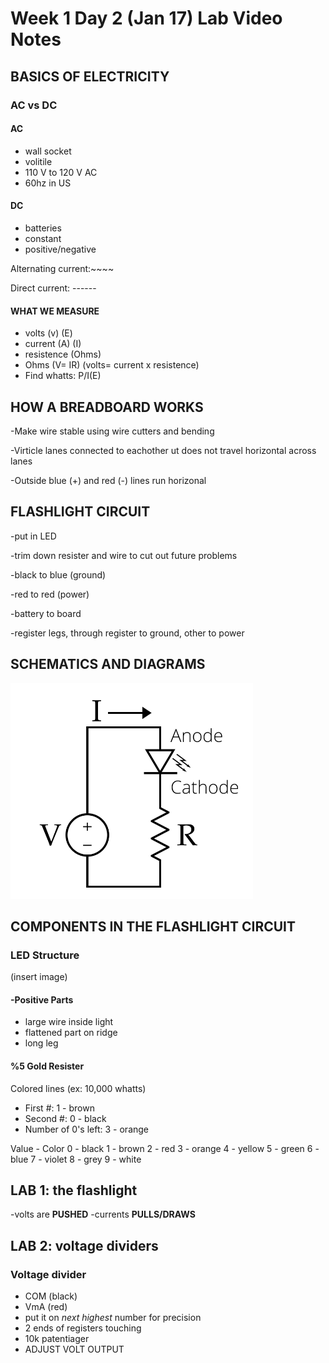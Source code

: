 # Week 1 Day 2 (Jan 17) Lab Video Notes

## BASICS OF ELECTRICITY

### AC vs DC

#### AC

* wall socket
* volitile
* 110 V to 120 V AC
* 60hz in US

#### DC

* batteries
* constant
* positive/negative

Alternating current:~~~~

Direct current: ------

#### WHAT WE MEASURE

* volts (v) (E)
* current (A) (I)
* resistence (Ohms)
* Ohms (V= IR) (volts= current x resistence)
* Find whatts: P/I(E)

## HOW A BREADBOARD WORKS

-Make wire stable using wire cutters and bending

-Virticle lanes connected to eachother ut does not travel horizontal across lanes

-Outside blue (+) and red (-) lines run horizonal

## FLASHLIGHT CIRCUIT

-put in LED

-trim down resister and wire to cut out future problems

-black to blue (ground)

-red to red (power)

-battery to board

-register legs, through register to ground, other to power

## SCHEMATICS AND DIAGRAMS

![Circuit Schematic](Images/curcuit%20schematics.png)

## COMPONENTS IN THE FLASHLIGHT CIRCUIT

### LED Structure

(insert image)

#### -Positive Parts

* large wire inside light
* flattened part on ridge
* long leg

#### %5 Gold Resister

Colored lines
(ex: 10,000 whatts)

* First #: 1 - brown
* Second #: 0 - black
* Number of 0's left: 3 - orange

Value  -  Color
0 - black
1 - brown
2 - red
3 - orange
4 - yellow
5 - green
6 - blue
7 - violet
8 - grey
9 - white

## LAB 1: the flashlight

-volts are **PUSHED**
-currents **PULLS/DRAWS**

## LAB 2: voltage dividers

### Voltage divider

* COM (black)
* VmA (red)
* put it on *next highest* number for precision
* 2 ends of registers touching
* 10k patentiager
* ADJUST VOLT OUTPUT

